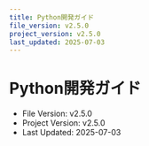 ```yaml
---
title: Python開発ガイド
file_version: v2.5.0
project_version: v2.5.0
last_updated: 2025-07-03
---
```


# Python開発ガイド

- File Version: v2.5.0
- Project Version: v2.5.0
- Last Updated: 2025-07-03 